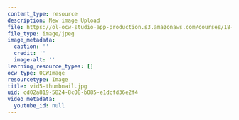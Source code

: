 ```yaml
---
content_type: resource
description: New image Upload
file: https://ol-ocw-studio-app-production.s3.amazonaws.com/courses/18-s997-introduction-to-matlab-programming-fall-2011/cd02a81958248c08b085e1dcfd36e2f4_vid5-thumbnail.jpg
file_type: image/jpeg
image_metadata:
  caption: ''
  credit: ''
  image-alt: ''
learning_resource_types: []
ocw_type: OCWImage
resourcetype: Image
title: vid5-thumbnail.jpg
uid: cd02a819-5824-8c08-b085-e1dcfd36e2f4
video_metadata:
  youtube_id: null
---
```

